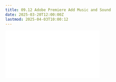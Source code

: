 ```yaml
---
title: 09.12 Adobe Premiere Add Music and Sound
date: 2025-03-20T12:00:00Z
lastmod: 2025-04-03T10:00:12
---
```


![Link to included file content](../../../../video/adobe-premiere-pro/adobe-premiere-add-music-and-sound.md)
